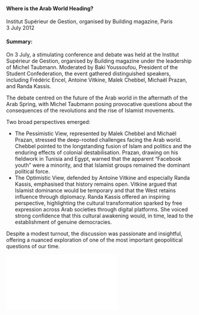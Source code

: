 <h4>Where is the Arab World Heading?</h4>

Institut Supérieur de Gestion, organised by Building magazine, Paris<br>
3 July 2012
	
<h4>Summary:</h4>

On 3 July, a stimulating conference and debate was held at the Institut Supérieur de Gestion, organised by Building magazine under the leadership of Michel Taubmann. Moderated by Baki Youssoufou, President of the Student Confederation, the event gathered distinguished speakers, including Frédéric Encel, Antoine Vitkine, Malek Chebbel, Michaël Prazan, and Randa Kassis.

The debate centred on the future of the Arab world in the aftermath of the Arab Spring, with Michel Taubmann posing provocative questions about the consequences of the revolutions and the rise of Islamist movements.

Two broad perspectives emerged:
 - The Pessimistic View, represented by Malek Chebbel and Michaël Prazan, stressed the deep-rooted challenges facing the Arab world. Chebbel pointed to the longstanding fusion of Islam and politics and the enduring effects of colonial destabilisation. Prazan, drawing on his fieldwork in Tunisia and Egypt, warned that the apparent “Facebook youth” were a minority, and that Islamist groups remained the dominant political force.
 - The Optimistic View, defended by Antoine Vitkine and especially Randa Kassis, emphasised that history remains open. Vitkine argued that Islamist dominance would be temporary and that the West retains influence through diplomacy. Randa Kassis offered an inspiring perspective, highlighting the cultural transformation sparked by free expression across Arab societies through digital platforms. She voiced strong confidence that this cultural awakening would, in time, lead to the establishment of genuine democracies.

Despite a modest turnout, the discussion was passionate and insightful, offering a nuanced exploration of one of the most important geopolitical questions of our time.

![](158.pdf)
<p></p>
 
